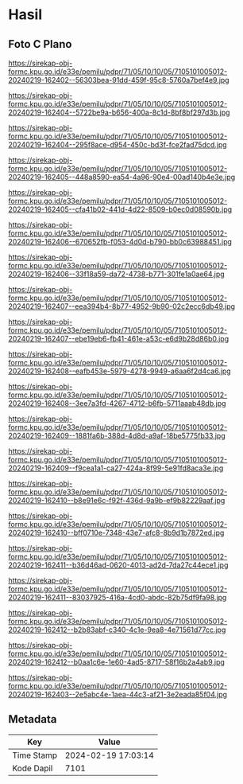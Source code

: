 # Hasil

## Foto C Plano

https://sirekap-obj-formc.kpu.go.id/e33e/pemilu/pdpr/71/05/10/10/05/7105101005012-20240219-162402--56303bea-91dd-459f-95c8-5760a7bef4e9.jpg

https://sirekap-obj-formc.kpu.go.id/e33e/pemilu/pdpr/71/05/10/10/05/7105101005012-20240219-162404--5722be9a-b656-400a-8c1d-8bf8bf297d3b.jpg

https://sirekap-obj-formc.kpu.go.id/e33e/pemilu/pdpr/71/05/10/10/05/7105101005012-20240219-162404--295f8ace-d954-450c-bd3f-fce2fad75dcd.jpg

https://sirekap-obj-formc.kpu.go.id/e33e/pemilu/pdpr/71/05/10/10/05/7105101005012-20240219-162405--448a8590-ea54-4a96-90e4-00ad140b4e3e.jpg

https://sirekap-obj-formc.kpu.go.id/e33e/pemilu/pdpr/71/05/10/10/05/7105101005012-20240219-162405--cfa41b02-441d-4d22-8509-b0ec0d08590b.jpg

https://sirekap-obj-formc.kpu.go.id/e33e/pemilu/pdpr/71/05/10/10/05/7105101005012-20240219-162406--670652fb-f053-4d0d-b790-bb0c63988451.jpg

https://sirekap-obj-formc.kpu.go.id/e33e/pemilu/pdpr/71/05/10/10/05/7105101005012-20240219-162406--33f18a59-da72-4738-b771-301fe1a0ae64.jpg

https://sirekap-obj-formc.kpu.go.id/e33e/pemilu/pdpr/71/05/10/10/05/7105101005012-20240219-162407--eea394b4-8b77-4952-9b90-02c2ecc6db49.jpg

https://sirekap-obj-formc.kpu.go.id/e33e/pemilu/pdpr/71/05/10/10/05/7105101005012-20240219-162407--ebe19eb6-fb41-461e-a53c-e6d9b28d86b0.jpg

https://sirekap-obj-formc.kpu.go.id/e33e/pemilu/pdpr/71/05/10/10/05/7105101005012-20240219-162408--eafb453e-5979-4278-9949-a6aa6f2d4ca6.jpg

https://sirekap-obj-formc.kpu.go.id/e33e/pemilu/pdpr/71/05/10/10/05/7105101005012-20240219-162408--3ee7a3fd-4267-4712-b6fb-5711aaab48db.jpg

https://sirekap-obj-formc.kpu.go.id/e33e/pemilu/pdpr/71/05/10/10/05/7105101005012-20240219-162409--1881fa6b-388d-4d8d-a9af-18be5775fb33.jpg

https://sirekap-obj-formc.kpu.go.id/e33e/pemilu/pdpr/71/05/10/10/05/7105101005012-20240219-162409--f9cea1a1-ca27-424a-8f99-5e91fd8aca3e.jpg

https://sirekap-obj-formc.kpu.go.id/e33e/pemilu/pdpr/71/05/10/10/05/7105101005012-20240219-162410--b8e91e6c-f92f-436d-9a9b-ef9b82229aaf.jpg

https://sirekap-obj-formc.kpu.go.id/e33e/pemilu/pdpr/71/05/10/10/05/7105101005012-20240219-162410--bff0710e-7348-43e7-afc8-8b9d1b7872ed.jpg

https://sirekap-obj-formc.kpu.go.id/e33e/pemilu/pdpr/71/05/10/10/05/7105101005012-20240219-162411--b36d46ad-0620-4013-ad2d-7da27c44ece1.jpg

https://sirekap-obj-formc.kpu.go.id/e33e/pemilu/pdpr/71/05/10/10/05/7105101005012-20240219-162411--83037925-416a-4cd0-abdc-82b75df9fa98.jpg

https://sirekap-obj-formc.kpu.go.id/e33e/pemilu/pdpr/71/05/10/10/05/7105101005012-20240219-162412--b2b83abf-c340-4c1e-9ea8-4e71561d77cc.jpg

https://sirekap-obj-formc.kpu.go.id/e33e/pemilu/pdpr/71/05/10/10/05/7105101005012-20240219-162412--b0aa1c6e-1e60-4ad5-8717-58f16b2a4ab9.jpg

https://sirekap-obj-formc.kpu.go.id/e33e/pemilu/pdpr/71/05/10/10/05/7105101005012-20240219-162403--2e5abc4e-1aea-44c3-af21-3e2eada85f04.jpg


## Metadata

| Key        | Value               |
| ---------- | ------------------- |
| Time Stamp | 2024-02-19 17:03:14 |
| Kode Dapil | 7101                |



